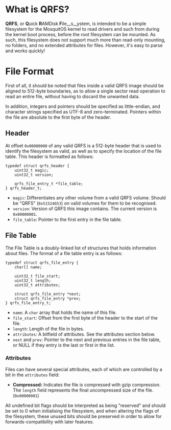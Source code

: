 # What is QRFS?
**QRFS**, or **Q**uick **R**AMDisk **F**ile__s__ystem, is intended to be a simple filesystem for the MosquitOS kernel to read drivers and such from during the kernel boot process, before the root filesystem can be mounted. As such, this filesystem does not support much more than read-only mounting, no folders, and no extended attributes for files. However, it's easy to parse and works quickly!

# File Format
First of all, it should be noted that files inside a valid QRFS image should be aligned to 512-byte boundaries, as to allow a single sector read operation to read an entire file, without having to discard the unwanted data.

In addition, integers and pointers should be specified as little-endian, and character strings specified as UTF-8 and zero-terminated. Pointers within the file are absolute to the first byte of the header.
## Header
At offset `0x00000000` of any valid QRFS is a 512-byte header that is used to identify the filesystem as valid, as well as to specify the location of the file table. This header is formatted as follows:

	typedef struct qrfs_header {
		uint32_t magic;
		uint32_t version;

		qrfs_file_entry_t *file_table;
	} qrfs_header_t;

* `magic`: Differentiates any other volume from a valid QRFS volume. Should be "QRFS" (`0x51524653`) on valid volumes for them to be recognised.
* `version`: Version of QRFS this image contains. The current version is `0x00000001`.
* `file_table`: Pointer to the first entry in the file table.

## File Table
The File Table is a doubly-linked list of structures that holds information about files. The format of a file table entry is as follows:

	typedef struct qrfs_file_entry {
		char[] name;

		uint32_t file_start;
		uint32_t length;
		uint32_t attributes;

		struct qrfs_file_entry *next;
		struct qrfs_file_entry *prev;
	} qrfs_file_entry_t;

* `name`: A `char` array that holds the name of this file.
* `file_start`: Offset from the first byte of the header to the start of the file.
* `length`: Length of the file in bytes.
* `attributes`: A bitfield of attributes. See the attributes section below.
* `next` and `prev`: Pointer to the next and previous entries in the file table, or NULL if they entry is the last or first in the list.

### Attributes
Files can have several special attributes, each of which are controlled by a bit in the `attributes` field:
*	**Compressed:** Indicates the file is compressed with gzip compression. The `length` field represents the final uncompressed size of the file. (`0x00000001`)

All undefined bit flags should be interpreted as being "reserved" and should be set to 0 when initialising the filesystem, and when altering the flags of the filesystem, these unused bits should be preserved in order to allow for forwards-compatibility with later features.